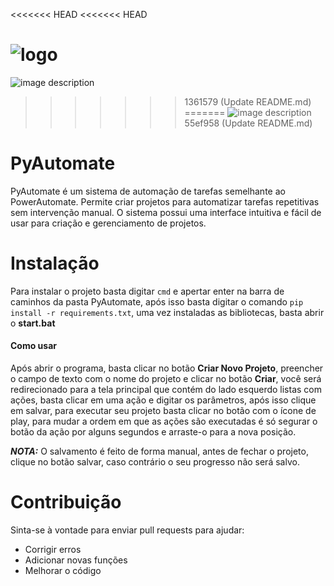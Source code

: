 <<<<<<< HEAD
<<<<<<< HEAD

![logo](https://user-images.githubusercontent.com/121207419/209457343-1fd4b10d-5e2c-4ed3-a4d0-5f4aa8c6042d.png)
=======
![image description](https://imgur.com/a/6azw2qH.png)
>>>>>>> 1361579 (Update README.md)
=======
![image description](https://imgur.com/Hfy9YOz)
>>>>>>> 55ef958 (Update README.md)



# PyAutomate
PyAutomate é um sistema de automação de tarefas semelhante ao PowerAutomate. Permite criar projetos para automatizar tarefas repetitivas sem intervenção manual. O sistema possui uma interface intuitiva e fácil de usar para criação e gerenciamento de projetos.


# Instalação
Para instalar o projeto basta digitar ```cmd``` e apertar enter na barra de caminhos da pasta PyAutomate, após isso basta digitar o comando ```pip install -r requirements.txt```, uma vez instaladas as bibliotecas,  basta abrir o **start.bat**

#### **Como usar**
Após abrir o programa, basta clicar no botão **Criar Novo Projeto**, preencher o campo de texto com o nome do projeto e clicar no botão **Criar**, você será redirecionado para a tela principal que contém do lado esquerdo listas com ações, basta clicar em uma ação e digitar os parâmetros, após isso clique em salvar, para executar seu projeto basta clicar no botão com o ícone de play, para mudar a ordem em que as ações são executadas é só segurar o botão da ação por alguns segundos e arraste-o para a nova posição.

**_NOTA:_**
O salvamento é feito de forma manual, antes de fechar o projeto, clique no botão salvar, caso contrário o seu progresso não será salvo.


# Contribuição
Sinta-se à vontade para enviar pull requests para ajudar:

- Corrigir erros
- Adicionar novas funções
- Melhorar o código

